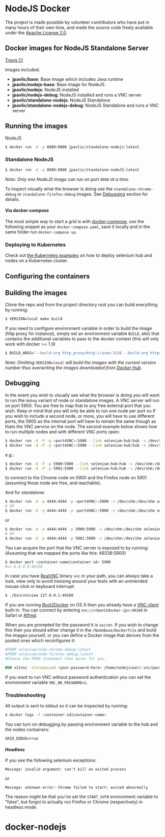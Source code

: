 # NodeJS Docker

The project is made possible by volunteer contributors who have put in many hours of their own time, and made the source code freely available under the [Apache License 2.0](https://github.com/jpavlic/docker-nodejs/blob/master/LICENSE.md).

## Docker images for NodeJS Standalone Server
[Travis CI](https://travis-ci.org/jpavlic/docker-nodejs)

Images included:
- __jpavlic/base__: Base image which includes Java runtime
- __jpavlic/nodejs-base__: Base image for NodeJS
- __jpavlic/nodejs__: NodeJS installed
- __jpavlic/nodejs-debug__: NodeJS installed and runs a VNC server
- __jpavlic/standalone-nodejs__: NodeJS Standalone
- __jpavlic/standalone-nodejs-debug__: NodeJS Standalone and runs a VNC server

##

## Running the images

NodeJS
``` bash
$ docker run -d -p 8080:8080 jpavlic/standalone-nodejs:latest
```

### Standalone NodeJS

``` bash
$ docker run -d -p 8080:8080 jpavlic/standalone-nodeJS:latest
```

_Note: Only one NodeJS image can run on port_ `8080` _at a time._

To inspect visually what the browser is doing use the `standalone-chrome-debug` or `standalone-firefox-debug` images. See [Debugging](#debugging) section for details.


#### Via docker-compose
The most simple way to start a grid is with [docker-compose](https://docs.docker.com/compose/overview/), use the following
snippet as your `docker-compose.yaml`, save it locally and in the same folder run `docker-compose up`.

### Deploying to Kubernetes

Check out [the Kubernetes examples](https://github.com/kubernetes/examples/tree/master/staging/jpavlic)
on how to deploy selenium hub and nodes on a Kubernetes cluster.

## Configuring the containers

## Building the images

Clone the repo and from the project directory root you can build everything by running:

``` bash
$ VERSION=local make build
```

If you need to configure environment variable in order to build the image (http proxy for instance), simply set an environment variable `BUILD_ARGS` that contains the additional variables to pass to the docker context (this will only work with docker >= 1.9)

``` bash
$ BUILD_ARGS="--build-arg http_proxy=http://acme:3128 --build-arg https_proxy=http://acme:3128" make build
```

_Note: Omitting_ `VERSION=local` _will build the images with the current version number thus overwriting the images downloaded from [Docker Hub](https://hub.docker.com/r/selenium/)._

## Debugging

In the event you wish to visually see what the browser is doing you will want to run the `debug` variant of node or standalone images. A VNC server will run on port 5900. You are free to map that to any free external port that you wish. Keep in mind that you will only be able to run one node per port so if you wish to include a second node, or more, you will have to use different ports, the 5900 as the internal port will have to remain the same though as thats the VNC service on the node. The second example below shows how to run multiple nodes and with different VNC ports open:
``` bash
$ docker run -d -P -p <port4VNC>:5900 --link selenium-hub:hub -v /dev/shm:/dev/shm selenium/node-chrome-debug:latest
$ docker run -d -P -p <port4VNC>:5900 --link selenium-hub:hub -v /dev/shm:/dev/shm selenium/node-firefox-debug:latest
```
e.g.:
``` bash
$ docker run -d -P -p 5900:5900 --link selenium-hub:hub -v /dev/shm:/dev/shm selenium/node-chrome-debug:latest
$ docker run -d -P -p 5901:5900 --link selenium-hub:hub -v /dev/shm:/dev/shm selenium/node-firefox-debug:latest
```
to connect to the Chrome node on 5900 and the Firefox node on 5901 (assuming those node are free, and reachable).

And for standalone:
``` bash
$ docker run -d -p 4444:4444 -p <port4VNC>:5900 -v /dev/shm:/dev/shm selenium/standalone-chrome-debug:latest
# OR
$ docker run -d -p 4444:4444 -p <port4VNC>:5900 -v /dev/shm:/dev/shm selenium/standalone-firefox-debug:latest
```
or
``` bash
$ docker run -d -p 4444:4444 -p 5900:5900 -v /dev/shm:/dev/shm selenium/standalone-chrome-debug:latest
# OR
$ docker run -d -p 4444:4444 -p 5901:5900 -v /dev/shm:/dev/shm selenium/standalone-firefox-debug:latest
```

You can acquire the port that the VNC server is exposed to by running:
(Assuming that we mapped the ports like this: 49338:5900)
``` bash
$ docker port <container-name|container-id> 5900
#=> 0.0.0.0:49338
```

In case you have [RealVNC](https://www.realvnc.com/) binary `vnc` in your path, you can always take a look, view only to avoid messing around your tests with an unintended mouse click or keyboard interrupt:
``` bash
$ ./bin/vncview 127.0.0.1:49160
```

If you are running [Boot2Docker](https://docs.docker.com/installation/mac/) on OS X then you already have a [VNC client](http://www.davidtheexpert.com/post.php?id=5) built-in. You can connect by entering `vnc://<boot2docker-ip>:49160` in Safari or [Alfred](http://www.alfredapp.com/).

When you are prompted for the password it is `secret`. If you wish to change this then you should either change it in the `/NodeBase/Dockerfile` and build the images yourself, or you can define a Docker image that derives from the posted ones which reconfigures it:
``` dockerfile
#FROM selenium/node-chrome-debug:latest
#FROM selenium/node-firefox-debug:latest
#Choose the FROM statement that works for you.

RUN x11vnc -storepasswd <your-password-here> /home/nodejsuser/.vnc/passwd
```

If you want to run VNC without password authentication you can set the environment variable `VNC_NO_PASSWORD=1`.

### Troubleshooting

All output is sent to stdout so it can be inspected by running:
``` bash
$ docker logs -f <container-id|container-name>
```

You can turn on debugging by passing environment variable to the hub and the nodes containers:
```
GRID_DEBUG=true
```

#### Headless

If you see the following selenium exceptions:

`Message: invalid argument: can't kill an exited process`

or

`Message: unknown error: Chrome failed to start: exited abnormally`

The reason _might_ be that you've set the `START_XVFB` environment variable to "false", but forgot to actually run Firefox or Chrome (respectively) in headless mode.
# docker-nodejs
